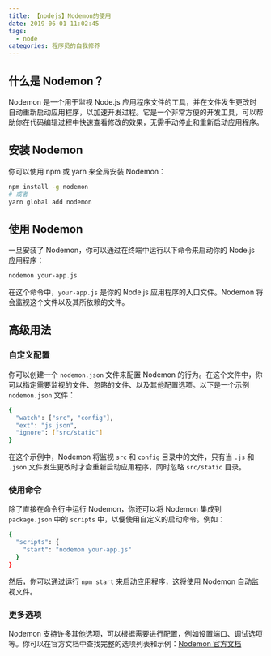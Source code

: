 ```yaml
---
title: 【nodejs】Nodemon的使用
date: 2019-06-01 11:02:45
tags: 
  - node
categories: 程序员的自我修养
---
```


## 什么是 Nodemon？

Nodemon 是一个用于监视 Node.js 应用程序文件的工具，并在文件发生更改时自动重新启动应用程序，以加速开发过程。它是一个非常方便的开发工具，可以帮助你在代码编辑过程中快速查看修改的效果，无需手动停止和重新启动应用程序。

## 安装 Nodemon

你可以使用 npm 或 yarn 来全局安装 Nodemon：

```bash
npm install -g nodemon
# 或者
yarn global add nodemon
```

## 使用 Nodemon

一旦安装了 Nodemon，你可以通过在终端中运行以下命令来启动你的 Node.js 应用程序：

```bash
nodemon your-app.js
```

在这个命令中，`your-app.js` 是你的 Node.js 应用程序的入口文件。Nodemon 将会监视这个文件以及其所依赖的文件。

## 高级用法

### 自定义配置

你可以创建一个 `nodemon.json` 文件来配置 Nodemon 的行为。在这个文件中，你可以指定需要监视的文件、忽略的文件、以及其他配置选项。以下是一个示例 `nodemon.json` 文件：

```bash
{
  "watch": ["src", "config"],
  "ext": "js json",
  "ignore": ["src/static"]
}
```

在这个示例中，Nodemon 将监视 `src` 和 `config` 目录中的文件，只有当 `.js` 和 `.json` 文件发生更改时才会重新启动应用程序，同时忽略 `src/static` 目录。

### 使用命令

除了直接在命令行中运行 Nodemon，你还可以将 Nodemon 集成到 `package.json` 中的 `scripts` 中，以便使用自定义的启动命令。例如：

```bash
{
  "scripts": {
    "start": "nodemon your-app.js"
  }
}
```

然后，你可以通过运行 `npm start` 来启动应用程序，这将使用 Nodemon 自动监视文件。

### 更多选项

Nodemon 支持许多其他选项，可以根据需要进行配置，例如设置端口、调试选项等。你可以在官方文档中查找完整的选项列表和示例：[Nodemon 官方文档](https://github.com/remy/nodemon)
